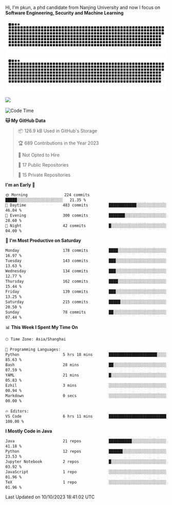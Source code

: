 Hi, I'm pkun, a phd candidate from Nanjing University and now I focus on **Software Engineering, Security and Machine Learning**

![GitHub Snake Light](https://github.com/pppppkun/pppppkun/blob/output/github-snake.svg#gh-light-mode-only)
![GitHub Snake dark](https://github.com/pppppkun/pppppkun/blob/output/github-snake-dark.svg#gh-dark-mode-only)

![](https://komarev.com/ghpvc/?username=pppppkun)
<!--START_SECTION:waka-->
![Code Time](http://img.shields.io/badge/Code%20Time-1%2C931%20hrs%2044%20mins-blue)

**🐱 My GitHub Data** 

> 📦 126.9 kB Used in GitHub's Storage 
 > 
> 🏆 689 Contributions in the Year 2023
 > 
> 🚫 Not Opted to Hire
 > 
> 📜 17 Public Repositories 
 > 
> 🔑 15 Private Repositories 
 > 
**I'm an Early 🐤** 

```text
🌞 Morning                224 commits         █████░░░░░░░░░░░░░░░░░░░░   21.35 % 
🌆 Daytime                483 commits         ████████████░░░░░░░░░░░░░   46.04 % 
🌃 Evening                300 commits         ███████░░░░░░░░░░░░░░░░░░   28.60 % 
🌙 Night                  42 commits          █░░░░░░░░░░░░░░░░░░░░░░░░   04.00 % 
```
📅 **I'm Most Productive on Saturday** 

```text
Monday                   178 commits         ████░░░░░░░░░░░░░░░░░░░░░   16.97 % 
Tuesday                  143 commits         ███░░░░░░░░░░░░░░░░░░░░░░   13.63 % 
Wednesday                134 commits         ███░░░░░░░░░░░░░░░░░░░░░░   12.77 % 
Thursday                 162 commits         ████░░░░░░░░░░░░░░░░░░░░░   15.44 % 
Friday                   139 commits         ███░░░░░░░░░░░░░░░░░░░░░░   13.25 % 
Saturday                 215 commits         █████░░░░░░░░░░░░░░░░░░░░   20.50 % 
Sunday                   78 commits          ██░░░░░░░░░░░░░░░░░░░░░░░   07.44 % 
```


📊 **This Week I Spent My Time On** 

```text
🕑︎ Time Zone: Asia/Shanghai

💬 Programming Languages: 
Python                   5 hrs 18 mins       █████████████████████░░░░   85.63 % 
Bash                     28 mins             ██░░░░░░░░░░░░░░░░░░░░░░░   07.59 % 
YAML                     21 mins             █░░░░░░░░░░░░░░░░░░░░░░░░   05.83 % 
Ezhil                    3 mins              ░░░░░░░░░░░░░░░░░░░░░░░░░   00.94 % 
Markdown                 0 secs              ░░░░░░░░░░░░░░░░░░░░░░░░░   00.00 % 

🔥 Editors: 
VS Code                  6 hrs 11 mins       █████████████████████████   100.00 % 
```

**I Mostly Code in Java** 

```text
Java                     21 repos            ██████████░░░░░░░░░░░░░░░   41.18 % 
Python                   12 repos            ██████░░░░░░░░░░░░░░░░░░░   23.53 % 
Jupyter Notebook         2 repos             █░░░░░░░░░░░░░░░░░░░░░░░░   03.92 % 
JavaScript               1 repo              ░░░░░░░░░░░░░░░░░░░░░░░░░   01.96 % 
TeX                      1 repo              ░░░░░░░░░░░░░░░░░░░░░░░░░   01.96 % 
```




 Last Updated on 10/10/2023 18:41:02 UTC
<!--END_SECTION:waka-->
